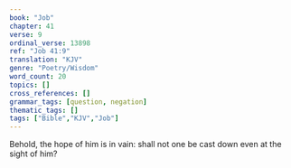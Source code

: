 ```yaml
---
book: "Job"
chapter: 41
verse: 9
ordinal_verse: 13898
ref: "Job 41:9"
translation: "KJV"
genre: "Poetry/Wisdom"
word_count: 20
topics: []
cross_references: []
grammar_tags: [question, negation]
thematic_tags: []
tags: ["Bible","KJV","Job"]
---
```

Behold, the hope of him is in vain: shall not one be cast down even at the sight of him?
